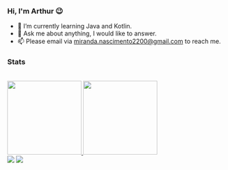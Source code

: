 ### Hi, I'm Arthur 😉

- 🌱 I’m currently learning Java and Kotlin.
- 💬 Ask me about anything, I would like to answer.
- 📫 Please email via miranda.nascimento2200@gmail.com to reach me.

<h3>Stats</h3>
<br />
 <div>
  <a href="https://github.com/arthmrnd">
  <img height="170em" src="https://github-readme-stats.vercel.app/api?username=arthmrnd&amp;show_icons=true&amp;theme=nightowl&amp;include_all_commits=true&amp;count_private=true">
  <img height="170em" src="https://github-readme-stats.vercel.app/api/top-langs/?username=arthmrnd&amp;layout=compact&amp;langs_count=6&amp;theme=nightowl" >
</a></div>


<div>
  <a href="mailto:miranda.nascimento2200@gmail.com"><img src="https://img.shields.io/badge/-Gmail-%23333?style=for-the-badge&amp;logo=gmail&amp;logoColor=white" style="max-width:100%;"></a>
  <a href="https://www.linkedin.com/in/arthurnascimento172/" target="_blank"><img src="https://img.shields.io/badge/-LinkedIn-%230077B5?style=for-the-badge&amp;logo=linkedin&amp;logoColor=white" target="_blank"></a>
</div>

<!--
**arthmrnd/arthmrnd** is a ✨ _special_ ✨ repository because its `README.md` (this file) appears on your GitHub profile.

Here are some ideas to get you started:

- 🔭 I’m currently working on ...
- 🌱 I’m currently learning ...
- 👯 I’m looking to collaborate on ...
- 🤔 I’m looking for help with ...
- 💬 Ask me about ...
- 📫 How to reach me: ...
- 😄 Pronouns: ...
- ⚡ Fun fact: ...
-->
